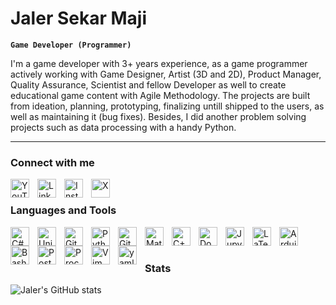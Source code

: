 # Jaler Sekar Maji

**`Game Developer (Programmer)`**

I'm a game developer with 3+ years experience, as a game programmer actively working with Game Designer, Artist (3D and 2D), Product Manager, Quality Assurance, Scientist and fellow Developer as well to create educational game content with Agile Methodology. The projects are built from ideation, planning, prototyping, finalizing untill shipped to the users, as well as maintaining it (bug fixes). Besides, I did another problem solving projects such as data processing with a handy Python.

---

### Connect with me

<a href="https://www.youtube.com/@JalerSekarMaji">
  <img align="left" alt="YouTube" width="30px" style="padding-right:10px;" src="https://img.icons8.com/?size=100&id=19318&format=png&color=000000">
</a>
<a href="https://www.linkedin.com/in/jalerse">
  <img align="left" alt="LinkedIn" width="30px" style="padding-right:10px;" src="https://img.icons8.com/?size=100&id=13930&format=png&color=000000">
</a>
<a href="https://www.instagram.com/jalerse">
  <img align="left" alt="Instagram" width="30px" style="padding-right:10px;" src="https://img.icons8.com/?size=100&id=Xy10Jcu1L2Su&format=png&color=000000">
</a>
<a href="https://x.com/pitikpatrol">
  <img align="left" alt="X" width="30px" style="padding-right:10px;" src="https://img.icons8.com/?size=100&id=ClbD5JTFM7FA&format=png&color=000000">
</a>
<br />


### Languages and Tools
<img align="left" title="C#" alt="C#" width="30px" style="padding-right:10px;" src="https://cdn.jsdelivr.net/gh/devicons/devicon@latest/icons/csharp/csharp-plain.svg"/>
<img align="left" title="Unity" alt="Unity" width="30px" style="padding-right:10px;" src="https://cdn.jsdelivr.net/gh/devicons/devicon@latest/icons/unity/unity-original.svg"/>
<img align="left" title="Git" alt="Git" width="30px" style="padding-right:10px;" src="https://cdn.jsdelivr.net/gh/devicons/devicon@latest/icons/git/git-original.svg"/>
<img align="left" title="Python" alt="Python" width="30px" style="padding-right:10px;" src="https://cdn.jsdelivr.net/gh/devicons/devicon@latest/icons/python/python-plain.svg"/>
<img align="left" title="Github" alt="Github" width="30px" style="padding-right:10px;" src="https://cdn.jsdelivr.net/gh/devicons/devicon@latest/icons/github/github-original.svg"/>
<img align="left" title="Matlab" alt="Matlab" width="30px" style="padding-right:10px;" src="https://cdn.jsdelivr.net/gh/devicons/devicon@latest/icons/matlab/matlab-original.svg"/>
<img align="left" title="C++" alt="C++" width="30px" style="padding-right:10px;" src="https://cdn.jsdelivr.net/gh/devicons/devicon@latest/icons/cplusplus/cplusplus-plain.svg"/>
<img align="left" title="Docker" alt="Docker" width="30px" style="padding-right:10px;" src="https://cdn.jsdelivr.net/gh/devicons/devicon@latest/icons/docker/docker-plain.svg"/>
<img align="left" title="Jupyter Notebook" alt="Jupyter Notebook" width="30px" style="padding-right:10px;" src="https://cdn.jsdelivr.net/gh/devicons/devicon@latest/icons/jupyter/jupyter-original-wordmark.svg"/>
<img align="left" title="LaTeX" alt="LaTeX" width="30px" style="padding-right:10px;" src="https://cdn.jsdelivr.net/gh/devicons/devicon@latest/icons/latex/latex-original.svg"/>
<img align="left" title="Arduino" alt="Arduino" width="30px" style="padding-right:10px;" src="https://cdn.jsdelivr.net/gh/devicons/devicon@latest/icons/arduino/arduino-original-wordmark.svg"/>
<img align="left" title="Bash" alt="Bash" width="30px" style="padding-right:10px;" src="https://cdn.jsdelivr.net/gh/devicons/devicon@latest/icons/bash/bash-original.svg"/>
<img align="left" title="Postman" alt="Postman" width="30px" style="padding-right:10px;" src="https://cdn.jsdelivr.net/gh/devicons/devicon@latest/icons/postman/postman-original.svg"/>
<img align="left" title="Processing" alt="Processing" width="30px" style="padding-right:10px;" src="https://cdn.jsdelivr.net/gh/devicons/devicon@latest/icons/processing/processing-original.svg"/>
<img align="left" title="Vim" alt="Vim" width="30px" style="padding-right:10px;" src="https://cdn.jsdelivr.net/gh/devicons/devicon@latest/icons/vim/vim-original.svg"/>
<img align="left" title="yaml" alt="yaml" width="30px" style="padding-right:10px;" src="https://cdn.jsdelivr.net/gh/devicons/devicon@latest/icons/yaml/yaml-original.svg"/>
<br />

#

### Stats

![Jaler's GitHub stats](https://github-readme-stats.vercel.app/api?username=ropok&show_icons=true&theme=tokyonight)

<!--
**ropok/ropok** is a ✨ _special_ ✨ repository because its `README.md` (this file) appears on your GitHub profile.

Here are some ideas to get you started:

- 🔭 I’m currently working on ...
- 🌱 I’m currently learning ...
- 👯 I’m looking to collaborate on ...
- 🤔 I’m looking for help with ...
- 💬 Ask me about ...
- 📫 How to reach me: ...
- 😄 Pronouns: ...
- ⚡ Fun fact: ...
-->
